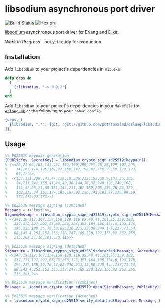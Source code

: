 # libsodium asynchronous port driver

[![Build Status](https://travis-ci.org/potatosalad/erlang-libsodium.png?branch=master)](https://travis-ci.org/potatosalad/erlang-libsodium) [![Hex.pm](https://img.shields.io/hexpm/v/libsodium.svg)](https://hex.pm/packages/libsodium)

[libsodium](https://libsodium.org) asynchronous port driver for Erlang and Elixir.

*Work In Progress* - not yet ready for production.

## Installation

Add `libsodium` to your project's dependencies in `mix.exs`

```elixir
defp deps do
  [
    {:libsodium, "~> 0.0.2"}
  ]
end
```

Add `libsodium` to your project's dependencies in your `Makefile` for [`erlang.mk`](https://github.com/ninenines/erlang.mk) or the following to your `rebar.config`

```erlang
{deps, [
  {libsodium, ".*", {git, "git://github.com/potatosalad/erlang-libsodium.git", {branch, "master"}}}
]}.
```

## Usage

```erlang
%% Ed25519 keypair generation
{PublicKey, SecretKey} = libsodium_crypto_sign_ed25519:keypair().
% {<<26,21,68,181,145,231,162,169,205,251,76,23,129,102,225,
%    34,161,174,195,167,92,150,142,192,87,139,99,59,173,193,
%    69,171>>,
%  <<137,111,208,141,44,128,10,206,235,152,68,9,101,26,105,
%    24,213,241,150,41,84,40,38,144,76,32,249,196,240,168,
%    111,42,26,21,68,181,145,231,162,169,205,251,76,23,129,
%    102,225,34,161,174,195,167,92,150,142,192,87,139,99,59,
%    173,193,69,171>>}

%% Ed25519 message signing (combined)
Message = <<"text">>,
SignedMessage = libsodium_crypto_sign_ed25519:crypto_sign_ed25519(Message, SecretKey).
% <<248,19,112,107,154,158,129,116,85,49,41,101,55,159,182,
%   137,175,127,222,65,89,253,126,183,184,135,154,6,193,176,
%   196,251,188,36,78,53,62,236,213,33,80,249,145,237,71,54,
%   88,143,4,251,152,156,138,247,186,220,122,155,92,252,255,
%   215,203,3,116,101,120,116>>

%% Ed25519 message signing (detached)
Signature = libsodium_crypto_sign_ed25519:detached(Message, SecretKey).
% <<248,19,112,107,154,158,129,116,85,49,41,101,55,159,182,
%   137,175,127,222,65,89,253,126,183,184,135,154,6,193,176,
%   196,251,188,36,78,53,62,236,213,33,80,249,145,237,71,54,
%   88,143,4,251,152,156,138,247,186,220,122,155,92,252,255,
%   215,203,3>>

%% Ed25519 message verification (combined)
Message = libsodium_crypto_sign_ed25519:open(SignedMessage, PublicKey).

%% Ed25519 message verification (detached)
0 = libsodium_crypto_sign_ed25519:verify_detached(Signature, Message, PublicKey).
```
